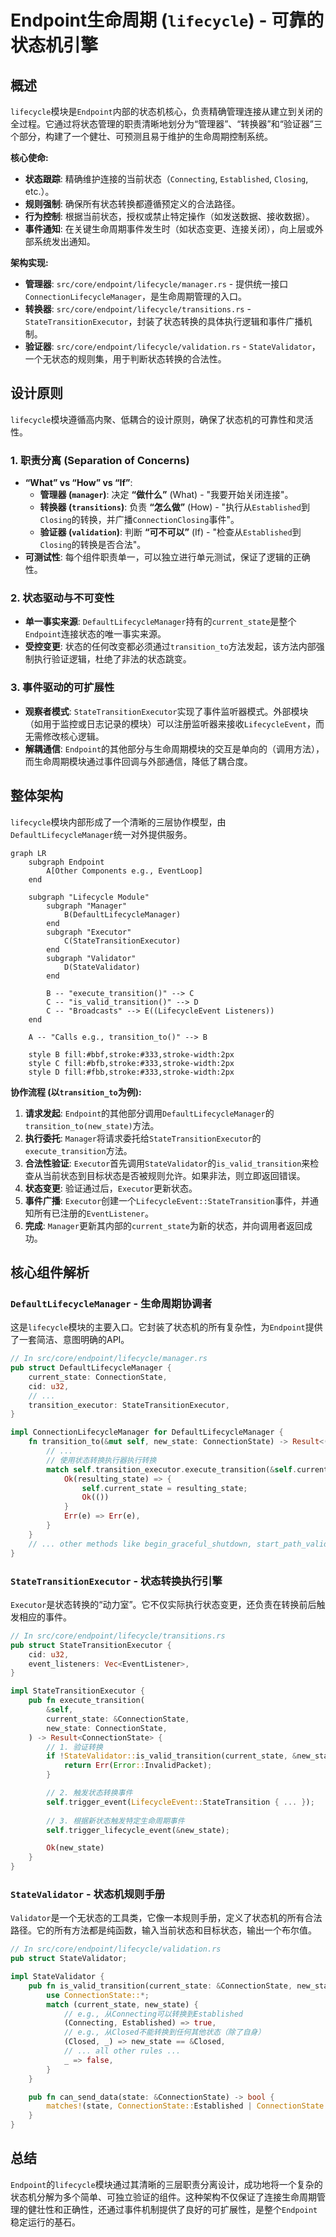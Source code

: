 # Endpoint生命周期 (`lifecycle`) - 可靠的状态机引擎

## 概述

`lifecycle`模块是`Endpoint`内部的状态机核心，负责精确管理连接从建立到关闭的全过程。它通过将状态管理的职责清晰地划分为“管理器”、“转换器”和“验证器”三个部分，构建了一个健壮、可预测且易于维护的生命周期控制系统。

**核心使命:**
- **状态跟踪**: 精确维护连接的当前状态（`Connecting`, `Established`, `Closing`, etc.）。
- **规则强制**: 确保所有状态转换都遵循预定义的合法路径。
- **行为控制**: 根据当前状态，授权或禁止特定操作（如发送数据、接收数据）。
- **事件通知**: 在关键生命周期事件发生时（如状态变更、连接关闭），向上层或外部系统发出通知。

**架构实现:**
- **管理器**: `src/core/endpoint/lifecycle/manager.rs` - 提供统一接口`ConnectionLifecycleManager`，是生命周期管理的入口。
- **转换器**: `src/core/endpoint/lifecycle/transitions.rs` - `StateTransitionExecutor`，封装了状态转换的具体执行逻辑和事件广播机制。
- **验证器**: `src/core/endpoint/lifecycle/validation.rs` - `StateValidator`，一个无状态的规则集，用于判断状态转换的合法性。

## 设计原则

`lifecycle`模块遵循高内聚、低耦合的设计原则，确保了状态机的可靠性和灵活性。

### 1. 职责分离 (Separation of Concerns)
- **“What” vs “How” vs “If”**:
    - **管理器 (`manager`)**: 决定 **“做什么”** (What) - "我要开始关闭连接"。
    - **转换器 (`transitions`)**: 负责 **“怎么做”** (How) - "执行从`Established`到`Closing`的转换，并广播`ConnectionClosing`事件"。
    - **验证器 (`validation`)**: 判断 **“可不可以”** (If) - "检查从`Established`到`Closing`的转换是否合法"。
- **可测试性**: 每个组件职责单一，可以独立进行单元测试，保证了逻辑的正确性。

### 2. 状态驱动与不可变性
- **单一事实来源**: `DefaultLifecycleManager`持有的`current_state`是整个`Endpoint`连接状态的唯一事实来源。
- **受控变更**: 状态的任何改变都必须通过`transition_to`方法发起，该方法内部强制执行验证逻辑，杜绝了非法的状态跳变。

### 3. 事件驱动的可扩展性
- **观察者模式**: `StateTransitionExecutor`实现了事件监听器模式。外部模块（如用于监控或日志记录的模块）可以注册监听器来接收`LifecycleEvent`，而无需修改核心逻辑。
- **解耦通信**: `Endpoint`的其他部分与生命周期模块的交互是单向的（调用方法），而生命周期模块通过事件回调与外部通信，降低了耦合度。

## 整体架构

`lifecycle`模块内部形成了一个清晰的三层协作模型，由`DefaultLifecycleManager`统一对外提供服务。

```mermaid
graph LR
    subgraph Endpoint
        A[Other Components e.g., EventLoop]
    end

    subgraph "Lifecycle Module"
        subgraph "Manager"
            B(DefaultLifecycleManager)
        end
        subgraph "Executor"
            C(StateTransitionExecutor)
        end
        subgraph "Validator"
            D(StateValidator)
        end
        
        B -- "execute_transition()" --> C
        C -- "is_valid_transition()" --> D
        C -- "Broadcasts" --> E((LifecycleEvent Listeners))
    end
    
    A -- "Calls e.g., transition_to()" --> B

    style B fill:#bbf,stroke:#333,stroke-width:2px
    style C fill:#bfb,stroke:#333,stroke-width:2px
    style D fill:#fbb,stroke:#333,stroke-width:2px
```

**协作流程 (以`transition_to`为例):**
1.  **请求发起**: `Endpoint`的其他部分调用`DefaultLifecycleManager`的`transition_to(new_state)`方法。
2.  **执行委托**: `Manager`将请求委托给`StateTransitionExecutor`的`execute_transition`方法。
3.  **合法性验证**: `Executor`首先调用`StateValidator`的`is_valid_transition`来检查从当前状态到目标状态是否被规则允许。如果非法，则立即返回错误。
4.  **状态变更**: 验证通过后，`Executor`更新状态。
5.  **事件广播**: `Executor`创建一个`LifecycleEvent::StateTransition`事件，并通知所有已注册的`EventListener`。
6.  **完成**: `Manager`更新其内部的`current_state`为新的状态，并向调用者返回成功。

## 核心组件解析

### `DefaultLifecycleManager` - 生命周期协调者

这是`lifecycle`模块的主要入口。它封装了状态机的所有复杂性，为`Endpoint`提供了一套简洁、意图明确的API。

```rust
// In src/core/endpoint/lifecycle/manager.rs
pub struct DefaultLifecycleManager {
    current_state: ConnectionState,
    cid: u32,
    // ...
    transition_executor: StateTransitionExecutor,
}

impl ConnectionLifecycleManager for DefaultLifecycleManager {
    fn transition_to(&mut self, new_state: ConnectionState) -> Result<()> {
        // ...
        // 使用状态转换执行器执行转换
        match self.transition_executor.execute_transition(&self.current_state, new_state) {
            Ok(resulting_state) => {
                self.current_state = resulting_state;
                Ok(())
            }
            Err(e) => Err(e),
        }
    }
    // ... other methods like begin_graceful_shutdown, start_path_validation ...
}
```

### `StateTransitionExecutor` - 状态转换执行引擎

`Executor`是状态转换的“动力室”。它不仅实际执行状态变更，还负责在转换前后触发相应的事件。

```rust
// In src/core/endpoint/lifecycle/transitions.rs
pub struct StateTransitionExecutor {
    cid: u32,
    event_listeners: Vec<EventListener>,
}

impl StateTransitionExecutor {
    pub fn execute_transition(
        &self,
        current_state: &ConnectionState,
        new_state: ConnectionState,
    ) -> Result<ConnectionState> {
        // 1. 验证转换
        if !StateValidator::is_valid_transition(current_state, &new_state) {
            return Err(Error::InvalidPacket);
        }

        // 2. 触发状态转换事件
        self.trigger_event(LifecycleEvent::StateTransition { ... });
        
        // 3. 根据新状态触发特定生命周期事件
        self.trigger_lifecycle_event(&new_state);

        Ok(new_state)
    }
}
```

### `StateValidator` - 状态机规则手册

`Validator`是一个无状态的工具类，它像一本规则手册，定义了状态机的所有合法路径。它的所有方法都是纯函数，输入当前状态和目标状态，输出一个布尔值。

```rust
// In src/core/endpoint/lifecycle/validation.rs
pub struct StateValidator;

impl StateValidator {
    pub fn is_valid_transition(current_state: &ConnectionState, new_state: &ConnectionState) -> bool {
        use ConnectionState::*;
        match (current_state, new_state) {
            // e.g., 从Connecting可以转换到Established
            (Connecting, Established) => true,
            // e.g., 从Closed不能转换到任何其他状态（除了自身）
            (Closed, _) => new_state == &Closed,
            // ... all other rules ...
            _ => false,
        }
    }

    pub fn can_send_data(state: &ConnectionState) -> bool {
        matches!(state, ConnectionState::Established | ConnectionState::FinWait)
    }
}
```

## 总结

`Endpoint`的`lifecycle`模块通过其清晰的三层职责分离设计，成功地将一个复杂的状态机分解为多个简单、可独立验证的组件。这种架构不仅保证了连接生命周期管理的健壮性和正确性，还通过事件机制提供了良好的可扩展性，是整个`Endpoint`稳定运行的基石。
